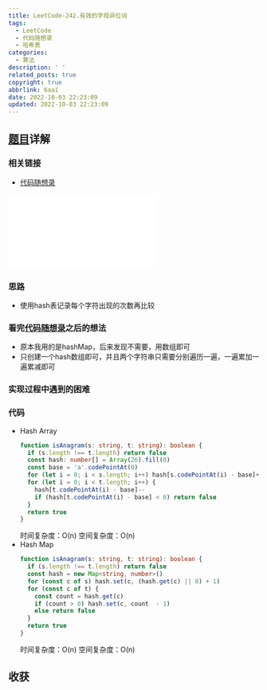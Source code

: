 ```yaml
---
title: LeetCode-242.有效的字母异位词
tags:
  - LeetCode
  - 代码随想录
  - 哈希表
categories:
  - 算法
description: ' '
related_posts: true
copyright: true
abbrlink: 6aa1
date: 2022-10-03 22:23:09
updated: 2022-10-03 22:23:09
---
```


## [题目](https://leetcode.cn/problems/valid-anagram/)详解

### 相关链接

- [代码随想录](https://programmercarl.com/0242.有效的字母异位词.html)

<iframe class="iframe_video" src="//player.bilibili.com/player.html?aid=428486350&bvid=BV1YG411p7BA&cid=772001165&page=1" scrolling="no" border="0" frameborder="no" framespacing="0" allowfullscreen="true"> </iframe>

### 思路

- 使用hash表记录每个字符出现的次数再比较

### 看完[代码随想录](https://programmercarl.com/0242.有效的字母异位词.html)之后的想法

- 原本我用的是hashMap，后来发现不需要，用数组即可
- 只创建一个hash数组即可，并且两个字符串只需要分别遍历一遍，一遍累加一遍累减即可

### 实现过程中遇到的困难

### 代码

- Hash Array
  ```ts TypeScript
  function isAnagram(s: string, t: string): boolean {
    if (s.length !== t.length) return false
    const hash: number[] = Array(26).fill(0)
    const base = 'a'.codePointAt(0)
    for (let i = 0; i < s.length; i++) hash[s.codePointAt(i) - base]++
    for (let i = 0; i < t.length; i++) {
      hash[t.codePointAt(i) - base]--
      if (hash[t.codePointAt(i) - base] < 0) return false
    }
    return true
  }
  ```
  时间复杂度：O(n)
  空间复杂度：O(n)
- Hash Map
  ```ts TypeScript
  function isAnagram(s: string, t: string): boolean {
    if (s.length !== t.length) return false
    const hash = new Map<string, number>()
    for (const c of s) hash.set(c, (hash.get(c) || 0) + 1)
    for (const c of t) {
      const count = hash.get(c)
      if (count > 0) hash.set(c, count  - 1)
      else return false
    }
    return true
  }
  ```
  时间复杂度：O(n)
  空间复杂度：O(n)

## 收获
